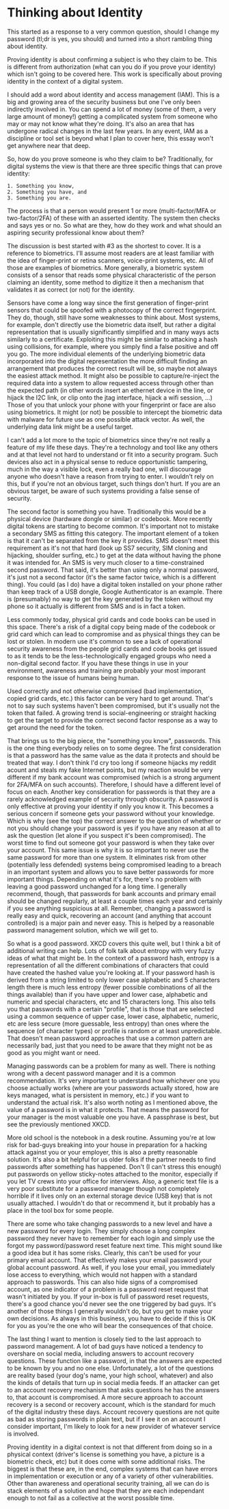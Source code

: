 # Thinking about Identity

This started as a response to a very common question, should I change my password (tl;dr is yes, you should) and turned into a short rambling thing about identity.

Proving identity is about confirming a subject is who they claim to be.  This is different from authorization (what can you do if you prove your identity) which isn't going to be covered here.  This work is specifically about proving identity in the context of a digital system.

I should add a word about identity and access management (IAM).  This is a big and growing area of the security business but one I've only been indirectly involved in.  You can spend a lot of money (some of them, a very large amount of money!) getting a complicated system from someone who may or may not know what they're doing.  It's also an area that has undergone radical changes in the last few years.  In any event, IAM as a discipline or tool set is beyond what I plan to cover here, this essay won't get anywhere near that deep.

So, how do you prove someone is who they claim to be?  Traditionally, for digital systems the view is that there are three specific things that can prove identity: 	

	1. Something you know,
	2. Something you have, and
	3. Something you are.

The process is that a person would present 1 or more (multi-factor/MFA or two-factor/2FA) of these with an asserted identity.  The system then checks and says yes or no.  So what are they, how do they work and what should an aspiring security professional know about them?

The discussion is best started with #3 as the shortest to cover.  It is a reference to biometrics.  I'll assume most readers are at least familiar with the idea of finger-print or retina scanners, voice-print systems, etc.  All of those are examples of biometrics.  More generally, a biometric system consists of a sensor that reads some physical characteristic of the person claiming an identity, some method to digitize it then a mechanism that validates it as correct (or not) for the identity.  

Sensors have come a long way since the first generation of finger-print sensors that could be spoofed with a photocopy of the correct fingerprint.  They do, though, still have some weaknesses to think about.  Most systems, for example, don't directly use the biometric data itself, but rather a digital representation that is usually significantly simplified and in many ways acts similarly to a certificate.  Exploiting this might be similar to attacking a hash using collisions, for example, where you simply find a false positive and off you go.  The more individual elements of the underlying biometric data incorporated into the digital representation the more difficult finding an arrangement that produces the correct result will be, so maybe not always the easiest attack method.  It might also be possible to capture/re-inject the required data into a system to allow requested access through other than the expected path (in other words insert an ethernet device in the line, or hijack the I2C link, or clip onto the jtag interface, hijack a wifi session, ...)  Those of you that unlock your phone with your fingerprint or face are also using biometrics.  It might (or not) be possible to intercept the biometric data with malware for future use as one possible attack vector.  As well, the underlying data link might be a useful target.  

I can't add a lot more to the topic of biometrics since they're not really a feature of my life these days.  They're a technology and tool like any others and at that level not hard to understand or fit into a security program.  Such devices also act in a physical sense to reduce opportunistic tampering, much in the way a visible lock, even a really bad one, will discourage anyone who doesn't have a reason from trying to enter.  I wouldn't rely on this, but if you're not an obvious target, such things don't hurt.  If you are an obvious target, be aware of such systems providing a false sense of security.

The second factor is something you have.  Traditionally this would be a physical device (hardware dongle or similar) or codebook.  More recently digital tokens are starting to become common.  It's important not to mistake a secondary SMS as fitting this category.  The important element of a token is that it can't be separated from the key it provides.  SMS doesn't meet this requirement as it's not that hard (look up SS7 security, SIM cloning and hijacking, shoulder surfing, etc.) to get at the data without having the phone it was intended for.  An SMS is very much closer to a time-constrained second password.  That said, it's better than using only a normal password, it's just not a second factor (it's the same factor twice, which is a different thing).  You could (as I do) have a digital token installed on your phone rather than keep track of a USB dongle, Google Authenticator is an example.  There is (presumably) no way to get the key generated by the token without my phone so it actually is different from SMS and is in fact a token.  

Less commonly today, physical grid cards and code books can be used in this space.  There's a risk of a digital copy being made of the codebook or grid card which can lead to compromise and as physical things they can be lost or stolen.  In modern use it's common to see a lack of operational security awareness from the people grid cards and code books get issued to as it tends to be the less-technologically engaged groups who need a non-digital second factor.  If you have these things in use in your environment, awareness and training are probably your most imporant response to the issue of humans being human.

Used correctly and not otherwise compromised (bad implementation, copied grid cards, etc.) this factor can be very hard to get around.  That's not to say such systems haven't been compromised, but it's usually not the token that failed.  A growing trend is social-engineering or straight hacking to get the target to provide the correct second factor response as a way to get around the need for the token.

That brings us to the big piece, the "something you know", passwords.  This is the one thing everybody relies on to some degree.  The first consideration is that a password has the same value as the data it protects and should be treated that way.  I don't think I'd cry too long if someone hijacks my reddit acount and steals my fake Internet points, but my reaction would be very different if my bank account was compromised (which is a strong argument for 2FA/MFA on such accounts).  Therefore, I should have a different level of focus on each.  Another key consideration for passwords is that they are a rarely acknowledged example of security through obscurity.  A password is only effective at proving your identity if only you know it.  This becomes a serious concern if someone gets your password without your knowledge.  Which is why (see the top) the correct answer to the question of whether or not you should change your password is yes if you have any reason at all to ask the question (let alone if you suspect it's been compromised).  The worst time to find out someone got your password is when they take over your account.  This same issue is why it is so important to never use the same password for more than one system.  It eliminates risk from other (potentially less defended) systems being compromised leading to a breach in an important system and allows you to save better passwords for more important things.  Depending on what it's for, there's no problem with leaving a good password unchanged for a long time.  I generally recommend, though, that passwords for bank accounts and primary email should be changed regularly, at least a couple times each year and certainly if you see anything suspicious at all.  Remember, changing a password is really easy and quick, recovering an account (and anything that account controlled) is a major pain and never easy.  This is helped by a reasonable password management solution, which we will get to.

So what is a good password.  XKCD covers this quite well, but I think a bit of additional writing can help.  Lots of folk talk about entropy with very fuzzy ideas of what that might be.  In the context of a password hash, entropy is a representation of all the different combinations of characters that could have created the hashed value you're looking at.  If your password hash is derived from a string limited to only lower case alphabetic and 5 characters length there is much less entropy (fewer possible combinations of all the things available) than if you have upper and lower case, alphabetic and numeric and special characters, etc and 15 characters long.  This also tells you that passwords with a certain "profile", that is those that are selected using a common sequence of upper case, lower case, alphabetic, numeric, etc are less secure (more guessable, less entropy) than ones where the sequence (of character types) or profile is random or at least unpredictable. That doesn't mean password approaches that use a common pattern are necessarily bad, just that you need to be aware that they might not be as good as you might want or need.

Managing passwords can be a problem for many as well.  There is nothing wrong with a decent password manager and it is a common recommendation.  It's very important to understand how whichever one you choose actually works (where are your passwords actually stored, how are keys managed, what is persistent in memory, etc.) if you want to understand the actual risk.  It's also worth noting as I mentioned above, the value of a password is in what it protects.  That means the password for your manager is the most valuable one you have.  A passphrase is best, but see the previously mentioned XKCD.  

More old school is the notebook in a desk routine.  Assuming you're at low risk for bad-guys breaking into your house in preparation for a hacking attack against you  or your employer, this is also a pretty reasonable solution.  It's also a bit helpful for us older folks if the partner needs to find passwords after something has happened.  Don't (I can't stress this enough) put passwords on yellow sticky-notes attached to the monitor, especially if you let TV crews into your office for interviews.  Also, a generic text file is a very poor substitute for a password manager though not completely horrible if it lives only on an external storage device (USB key) that is not usually attached.  I wouldn't do that or recommend it, but it probably has a place in the tool box for some people.

There are some who take changing passwords to a new level and have a new password for every login.  They simply choose a long complex password they never have to remember for each login and simply use the forgot my password/password reset feature next time.  This might sound like a good idea but it has some risks.  Clearly, this can't be used for your primary email account.  That effectively makes your email password your global account password.  As well, if you lose your email, you immediately lose access to everything, which would not happen with a standard approach to passwords.  This can also hide signs of a compromised account, as one indicator of a problem is a password reset request that wasn't initiated by you.  If your in-box is full of password reset requests, there's a good chance you'd never see the one triggered by bad guys.  It's another of those things I generally wouldn't do, but you get to make your own decisions.  As always in this business, you have to decide if this is OK for you as you're the one who will bear the consequences of that choice.  

The last thing I want to mention is closely tied to the last approach to password management.  A lot of bad guys have noticed a tendency to overshare on social media, including answers to account recovery questions.  These function like a password, in that the answers are expected to be known by you and no one else.  Unfortunately, a lot of the questions are reality based (your dog's name, your high school, whatever) and also the kinds of details that turn up in social media feeds.  If an attacker can get to an account recovery mechanism that asks questions he has the answers to, that account is compromised.  A more secure approach to account recovery is a second or recovery account, which is the standard for much of the digital industry these days.  Account recovery questions are not quite as bad as storing passwords in plain text, but if I see it on an account I consider important, I'm likely to look for a new provider of whatever service is involved.

Proving identity in a digital context is not that different from doing so in a physical context (driver's license is something you have, a picture is a biometric check, etc) but it does come with some additional risks.  The biggest is that these are, in the end, complex systems that can have errors in implementation or execution or any of a variety of other vulnerabilities.  Other than awareness and operational security training, all we can do is stack elements of a solution and hope that they are each independant enough to not fail as a collective at the worst possible time.
